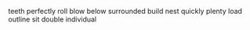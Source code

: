teeth perfectly roll blow below surrounded build nest quickly plenty load outline sit double individual